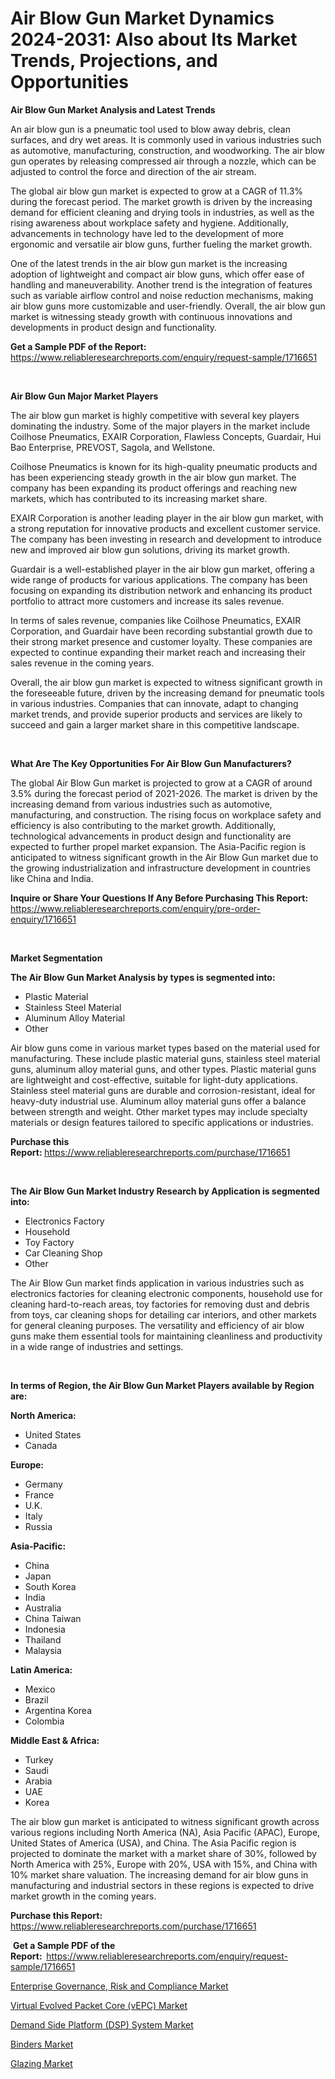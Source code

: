 <p><h1>Air Blow Gun Market Dynamics 2024-2031: Also about Its Market Trends, Projections, and Opportunities</h1></p><p><strong>Air Blow Gun Market Analysis and Latest Trends</strong></p>
<p><p>An air blow gun is a pneumatic tool used to blow away debris, clean surfaces, and dry wet areas. It is commonly used in various industries such as automotive, manufacturing, construction, and woodworking. The air blow gun operates by releasing compressed air through a nozzle, which can be adjusted to control the force and direction of the air stream.</p><p>The global air blow gun market is expected to grow at a CAGR of 11.3% during the forecast period. The market growth is driven by the increasing demand for efficient cleaning and drying tools in industries, as well as the rising awareness about workplace safety and hygiene. Additionally, advancements in technology have led to the development of more ergonomic and versatile air blow guns, further fueling the market growth.</p><p>One of the latest trends in the air blow gun market is the increasing adoption of lightweight and compact air blow guns, which offer ease of handling and maneuverability. Another trend is the integration of features such as variable airflow control and noise reduction mechanisms, making air blow guns more customizable and user-friendly. Overall, the air blow gun market is witnessing steady growth with continuous innovations and developments in product design and functionality.</p></p>
<p><strong>Get a Sample PDF of the Report:&nbsp;</strong> <a href="https://www.reliableresearchreports.com/enquiry/request-sample/1716651">https://www.reliableresearchreports.com/enquiry/request-sample/1716651</a></p>
<p>&nbsp;</p>
<p><strong>Air Blow Gun Major Market Players</strong></p>
<p><p>The air blow gun market is highly competitive with several key players dominating the industry. Some of the major players in the market include Coilhose Pneumatics, EXAIR Corporation, Flawless Concepts, Guardair, Hui Bao Enterprise, PREVOST, Sagola, and Wellstone.</p><p>Coilhose Pneumatics is known for its high-quality pneumatic products and has been experiencing steady growth in the air blow gun market. The company has been expanding its product offerings and reaching new markets, which has contributed to its increasing market share.</p><p>EXAIR Corporation is another leading player in the air blow gun market, with a strong reputation for innovative products and excellent customer service. The company has been investing in research and development to introduce new and improved air blow gun solutions, driving its market growth.</p><p>Guardair is a well-established player in the air blow gun market, offering a wide range of products for various applications. The company has been focusing on expanding its distribution network and enhancing its product portfolio to attract more customers and increase its sales revenue.</p><p>In terms of sales revenue, companies like Coilhose Pneumatics, EXAIR Corporation, and Guardair have been recording substantial growth due to their strong market presence and customer loyalty. These companies are expected to continue expanding their market reach and increasing their sales revenue in the coming years.</p><p>Overall, the air blow gun market is expected to witness significant growth in the foreseeable future, driven by the increasing demand for pneumatic tools in various industries. Companies that can innovate, adapt to changing market trends, and provide superior products and services are likely to succeed and gain a larger market share in this competitive landscape.</p></p>
<p>&nbsp;</p>
<p><strong>What Are The Key Opportunities For Air Blow Gun Manufacturers?</strong></p>
<p><p>The global Air Blow Gun market is projected to grow at a CAGR of around 3.5% during the forecast period of 2021-2026. The market is driven by the increasing demand from various industries such as automotive, manufacturing, and construction. The rising focus on workplace safety and efficiency is also contributing to the market growth. Additionally, technological advancements in product design and functionality are expected to further propel market expansion. The Asia-Pacific region is anticipated to witness significant growth in the Air Blow Gun market due to the growing industrialization and infrastructure development in countries like China and India.</p></p>
<p><strong>Inquire or Share Your Questions If Any Before Purchasing This Report:</strong> <a href="https://www.reliableresearchreports.com/enquiry/pre-order-enquiry/1716651">https://www.reliableresearchreports.com/enquiry/pre-order-enquiry/1716651</a></p>
<p>&nbsp;</p>
<p><strong>Market Segmentation</strong></p>
<p><strong>The Air Blow Gun Market Analysis by types is segmented into:</strong></p>
<p><ul><li>Plastic Material</li><li>Stainless Steel Material</li><li>Aluminum Alloy Material</li><li>Other</li></ul></p>
<p><p>Air blow guns come in various market types based on the material used for manufacturing. These include plastic material guns, stainless steel material guns, aluminum alloy material guns, and other types. Plastic material guns are lightweight and cost-effective, suitable for light-duty applications. Stainless steel material guns are durable and corrosion-resistant, ideal for heavy-duty industrial use. Aluminum alloy material guns offer a balance between strength and weight. Other market types may include specialty materials or design features tailored to specific applications or industries.</p></p>
<p><strong>Purchase this Report:&nbsp;</strong><a href="https://www.reliableresearchreports.com/purchase/1716651">https://www.reliableresearchreports.com/purchase/1716651</a></p>
<p>&nbsp;</p>
<p><strong>The Air Blow Gun Market Industry Research by Application is segmented into:</strong></p>
<p><ul><li>Electronics Factory</li><li>Household</li><li>Toy Factory</li><li>Car Cleaning Shop</li><li>Other</li></ul></p>
<p><p>The Air Blow Gun market finds application in various industries such as electronics factories for cleaning electronic components, household use for cleaning hard-to-reach areas, toy factories for removing dust and debris from toys, car cleaning shops for detailing car interiors, and other markets for general cleaning purposes. The versatility and efficiency of air blow guns make them essential tools for maintaining cleanliness and productivity in a wide range of industries and settings.</p></p>
<p>&nbsp;</p>
<p><strong>In terms of Region, the Air Blow Gun Market Players available by Region are:</strong></p>
<p>
    <p> <strong> North America: </strong>
        <ul>
            <li>United States</li>
            <li>Canada</li>
        </ul>
        </p> 
    <p> <strong> Europe: </strong>
        <ul>
            <li>Germany</li>
            <li>France</li>
            <li>U.K.</li>
            <li>Italy</li>
            <li>Russia</li>
        </ul>
        </p> 
    <p> <strong> Asia-Pacific: </strong>
        <ul>
            <li>China</li>
            <li>Japan</li>
            <li>South Korea</li>
            <li>India</li>
            <li>Australia</li>
            <li>China Taiwan</li>
            <li>Indonesia</li>
            <li>Thailand</li>
            <li>Malaysia</li>
        </ul>
        </p> 
    <p> <strong> Latin America: </strong>
        <ul>
            <li>Mexico</li>
            <li>Brazil</li>
            <li>Argentina Korea</li>
            <li>Colombia</li>
        </ul>
        </p> 
    <p> <strong> Middle East & Africa: </strong>
        <ul>
            <li>Turkey</li>
            <li>Saudi</li>
            <li>Arabia</li>
            <li>UAE</li>
            <li>Korea</li>
        </ul>
    </p>
    </p>
<p><p>The air blow gun market is anticipated to witness significant growth across various regions including North America (NA), Asia Pacific (APAC), Europe, United States of America (USA), and China. The Asia Pacific region is projected to dominate the market with a market share of 30%, followed by North America with 25%, Europe with 20%, USA with 15%, and China with 10% market share valuation. The increasing demand for air blow guns in manufacturing and industrial sectors in these regions is expected to drive market growth in the coming years.</p></p>
<p><strong>Purchase this Report: </strong><a href="https://www.reliableresearchreports.com/purchase/1716651">https://www.reliableresearchreports.com/purchase/1716651</a></p>
<p>&nbsp;<strong>Get a Sample PDF of the Report:&nbsp;&nbsp;</strong><a href="https://www.reliableresearchreports.com/enquiry/request-sample/1716651">https://www.reliableresearchreports.com/enquiry/request-sample/1716651</a></p>
<p><strong></strong></p>
<p><p><a href="https://medium.com/@kendraadams4456/enterprise-governance-risk-and-compliance-market-trends-forecast-and-competitive-analysis-to-9405aca867be">Enterprise Governance, Risk and Compliance Market</a></p><p><a href="https://medium.com/@kendraadams4456/virtual-evolved-packet-core-vepc-market-analysis-its-cagr-market-segmentation-and-global-3cd46f42ec4b">Virtual Evolved Packet Core (vEPC) Market</a></p><p><a href="https://medium.com/@kendraadams4456/demand-side-platform-dsp-system-market-report-reveals-the-latest-trends-and-growth-opportunities-9c2d00301427">Demand Side Platform (DSP) System Market</a></p><p><a href="https://github.com/Sinjinluong3e0awx2m195k76/Market-Research-Report-List-1/blob/main/binders-market.md">Binders Market</a></p><p><a href="https://github.com/CliffMedina6/Market-Research-Report-List-3/blob/main/glazing-market.md">Glazing Market</a></p></p>